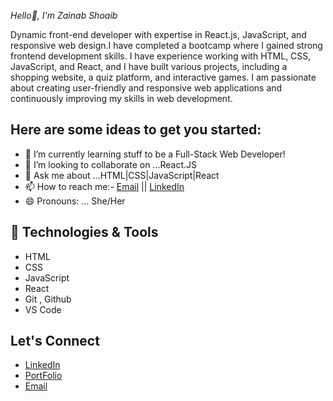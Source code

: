 *Hello👋, I'm Zainab Shoaib*

Dynamic front-end developer with expertise in React.js, JavaScript, and responsive web design.I have completed a bootcamp where I gained strong frontend development skills. I have experience working with HTML, CSS, JavaScript, and React, and I have built various projects, including a shopping website, a quiz platform, and interactive games. I am passionate about creating user-friendly and responsive web applications and continuously improving my skills in web development.

## Here are some ideas to get you started:
- 🌱 I’m currently learning stuff to be a Full-Stack Web Developer!
- 👯 I’m looking to collaborate on ...React.JS
- 💬 Ask me about ...HTML|CSS|JavaScript|React
- 📫 How to reach me:- [Email](mailto:zainabsddq10@gmail.com) ||  [LinkedIn](https://www.linkedin.com/in/zainab-s-100852309)
- 😄 Pronouns: ... She/Her


## 🔧 Technologies & Tools
- HTML
- CSS
- JavaScript
- React
- Git , Github
- VS Code

## Let's Connect
- [LinkedIn](https://www.linkedin.com/in/zainab-s-100852309)
- [PortFolio](https://zainab262.github.io/Portfolio/)
- [Email](mailto:zainabsddq10@gmail.com)

<!--
**zainab262/zainab262** is a ✨ _special_ ✨ repository because its `README.md` (this file) appears on your GitHub profile.

Here are some ideas to get you started:

- 🔭 I’m currently working on ...
- 🌱 I’m currently learning ...
- 👯 I’m looking to collaborate on ...
- 🤔 I’m looking for help with ...
- 💬 Ask me about ...
- 📫 How to reach me: ...
- 😄 Pronouns: ...
- ⚡ Fun fact: ...
-->
